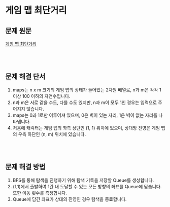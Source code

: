 # 게임 맵 최단거리

## 문제 원문

[게임 맵 최단거리](https://school.programmers.co.kr/learn/courses/30/lessons/1844)

</br></br>

## 문제 해결 단서

1. maps는 n x m 크기의 게임 맵의 상태가 들어있는 2차원 배열로, n과 m은 각각 1 이상 100 이하의 자연수입니다.
2. n과 m은 서로 같을 수도, 다를 수도 있지만, n과 m이 모두 1인 경우는 입력으로 주어지지 않습니다.
3. maps는 0과 1로만 이루어져 있으며, 0은 벽이 있는 자리, 1은 벽이 없는 자리를 나타냅니다.
4. 처음에 캐릭터는 게임 맵의 좌측 상단인 (1, 1) 위치에 있으며, 상대방 진영은 게임 맵의 우측 하단인 (n, m) 위치에 있습니다.

</br></br>

## 문제 해결 방법

1. BFS를 통해 탐색을 진행하기 위해 탐색 기록을 저장할 Queue를 생성합니다.
2. (1,1)에서 출발하여 1칸 내 도달할 수 있는 모든 방향의 좌표를 Queue에 담습니다. 또한 이동 횟수를 측정합니다.
3. Queue에 담긴 좌표가 상대의 진영인 경우 탐색을 종료합니다.

